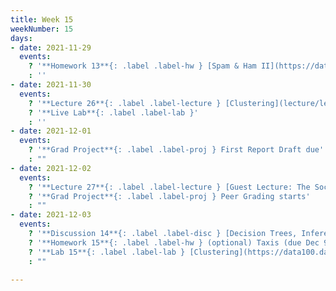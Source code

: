 ```yaml
---
title: Week 15
weekNumber: 15
days:
- date: 2021-11-29
  events:
    ? '**Homework 13**{: .label .label-hw } [Spam & Ham II](https://data100.datahub.berkeley.edu/hub/user-redirect/git-pull?repo=https%3A%2F%2Fgithub.com%2FDS-100%2Ffa21&urlpath=lab%2Ftree%2Ffa21%2Fhw%2Fhw13&branch=main) (due Dec 5)'
    : ''
- date: 2021-11-30
  events:
    ? '**Lecture 26**{: .label .label-lecture } [Clustering](lecture/lec26)'
    ? '**Live Lab**{: .label .label-lab }'
    : ''
- date: 2021-12-01
  events:
    ? '**Grad Project**{: .label .label-proj } First Report Draft due'
    : ""
- date: 2021-12-02
  events:
    ? '**Lecture 27**{: .label .label-lecture } [Guest Lecture: The Social Cost of Carbon](lecture/lec27)'
    ? '**Grad Project**{: .label .label-proj } Peer Grading starts'
    : ""
- date: 2021-12-03
  events:
    ? '**Discussion 14**{: .label .label-disc } [Decision Trees, Inference, & Clustering](https://drive.google.com/file/d/10iQWvM09dBNQvnECcfop2DWkxfSRt9KH/view?usp=sharing)'
    ? '**Homework 15**{: .label .label-hw } (optional) Taxis (due Dec 9)'
    ? '**Lab 15**{: .label .label-lab } [Clustering](https://data100.datahub.berkeley.edu/hub/user-redirect/git-pull?repo=https%3A%2F%2Fgithub.com%2FDS-100%2Ffa21&urlpath=lab%2Ftree%2Ffa21%2Flab%2Flab15&branch=main) (due Dec 7)'
    : ""

---
```

